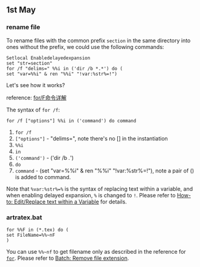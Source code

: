## 1st May
### rename file
To rename files with the common prefix `section` in the same directory into ones without the prefix, we could use the following commands:

	Setlocal Enabledelayedexpansion
	set "str=section"
	for /f "delims=" %%i in ('dir /b *.*') do (
	set "var=%%i" & ren "%%i" "!var:%str%=!")

Let's see how it works?

reference: [for/F命令详解](https://www.cnblogs.com/hinata-sen/p/7443007.html)

The syntax of `for /f`:

	for /f ["options"] %%i in ('command') do command

1. `for /f` 
2. `["options"]` - "delims=", note there's no [] in the instantiation
3. `%%i`
4. `in`
5. `('command')` - ('dir /b *.*')
6. `do`
7. `command` - (set "var=%%i" & ren "%%i" "!var:%str%=!"), note a pair of () is added to command.

Note that `%var:%str%=%` is the syntax of replacing text within a variable, and when enabling delayed expansion, `%` is changed to `!`. Please refer to [How-to: Edit/Replace text within a Variable](https://ss64.com/nt/syntax-replace.html) for details.

### artratex.bat
	for %%F in (*.tex) do (
	set FileName=%%~nF
	)

You can use `%%~nf` to get filename only as described in the reference for [`for`](https://learn.microsoft.com/en-us/windows-server/administration/windows-commands/for). Please refer to [Batch: Remove file extension](https://stackoverflow.com/questions/3215501/batch-remove-file-extension).

